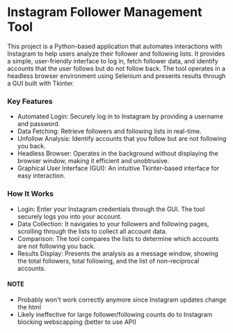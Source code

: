 # Instagram Follower Management Tool
This project is a Python-based application that automates interactions with Instagram to help users analyze their follower and following lists. It provides a simple, user-friendly interface to log in, fetch follower data, and identify accounts that the user follows but do not follow back. The tool operates in a headless browser environment using Selenium and presents results through a GUI built with Tkinter.

### Key Features
- Automated Login: Securely log in to Instagram by providing a username and password.
- Data Fetching: Retrieve followers and following lists in real-time.
- Unfollow Analysis: Identify accounts that you follow but are not following you back.
- Headless Browser: Operates in the background without displaying the browser window, making it efficient and unobtrusive.
- Graphical User Interface (GUI): An intuitive Tkinter-based interface for easy interaction.

### How It Works
- Login: Enter your Instagram credentials through the GUI. The tool securely logs you into your account.
- Data Collection: It navigates to your followers and following pages, scrolling through the lists to collect all account data.
- Comparison: The tool compares the lists to determine which accounts are not following you back.
- Results Display: Presents the analysis as a message window, showing the total followers, total following, and the list of non-reciprocal accounts.

#### NOTE
- Probably won't work correctly anymore since Instagram updates change the html
- Likely ineffective for large follower/following counts do to Instagram blocking webscapping (better to use API)
